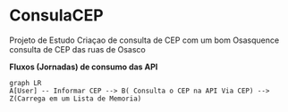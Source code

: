 # ConsulaCEP
Projeto  de Estudo Criaçao de consulta de CEP com um bom Osasquence consulta de CEP das ruas de Osasco

**Fluxos (Jornadas) de consumo das API**
```mermaid
graph LR
A[User] -- Informar CEP --> B( Consulta o CEP na API Via CEP) --> Z(Carrega em um Lista de Memoria)
```
